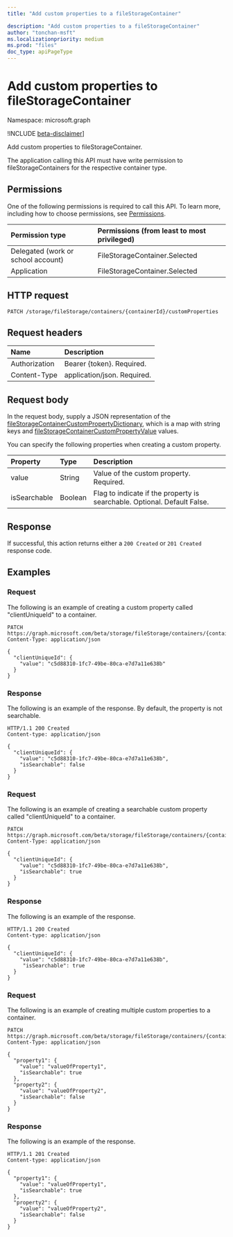 ```yaml
---
title: "Add custom properties to a fileStorageContainer"

description: "Add custom properties to a fileStorageContainer"
author: "tonchan-msft"
ms.localizationpriority: medium
ms.prod: "files"
doc_type: apiPageType
---
```


# Add custom properties to fileStorageContainer
Namespace: microsoft.graph

!INCLUDE [beta-disclaimer](../../includes/beta-disclaimer.md)]

Add custom properties to fileStorageContainer. 

The application calling this API must have write permission to fileStorageContainers for the respective container type.

## Permissions
One of the following permissions is required to call this API. To learn more, including how to choose permissions, see [Permissions](/graph/permissions-reference).

|Permission type|Permissions (from least to most privileged)|
|:---|:---|
|Delegated (work or school account)|FileStorageContainer.Selected|
|Application|FileStorageContainer.Selected|

## HTTP request

<!-- {
  "blockType": "ignored"
}
-->
``` http
PATCH /storage/fileStorage/containers/{containerId}/customProperties
```

## Request headers
|Name|Description|
|:---|:---|
|Authorization|Bearer {token}. Required.|
|Content-Type|application/json. Required.|

## Request body
In the request body, supply a JSON representation of the [fileStorageContainerCustomPropertyDictionary](../resources/filestoragecontainercustompropertydictionary.md), which is a map with string keys and [fileStorageContainerCustomPropertyValue](../resources/filestoragecontainercustompropertyvalue.md) values.

You can specify the following properties when creating a custom property.

|Property|Type|Description|
|:---|:---|:---|
|value|String|Value of the custom property. Required.|
|isSearchable|Boolean|Flag to indicate if the property is searchable. Optional. Default False.|

## Response

If successful, this action returns either a `200 Created` or `201 Created` response code.

## Examples

### Request
The following is an example of creating a custom property called "clientUniqueId" to a container.
<!-- {
  "blockType": "request",
  "name": "filestoragecontainerthis.add-customproperty"
}
-->
``` http
PATCH https://graph.microsoft.com/beta/storage/fileStorage/containers/{containerId}/customProperties
Content-Type: application/json

{
  "clientUniqueId": {
    "value": "c5d88310-1fc7-49be-80ca-e7d7a11e638b"
  }
}
```

### Response
The following is an example of the response. By default, the property is not searchable.
<!-- {
  "blockType": "response",
  "truncated": true
}
-->
``` http
HTTP/1.1 200 Created
Content-type: application/json

{
  "clientUniqueId": {
    "value": "c5d88310-1fc7-49be-80ca-e7d7a11e638b",
    "isSearchable": false
  }
}
```

### Request
The following is an example of creating a searchable custom property called "clientUniqueId" to a container.
<!-- {
  "blockType": "request",
  "name": "filestoragecontainerthis.add-customproperty"
}
-->
``` http
PATCH https://graph.microsoft.com/beta/storage/fileStorage/containers/{containerId}/customProperties
Content-Type: application/json

{
  "clientUniqueId": {
    "value": "c5d88310-1fc7-49be-80ca-e7d7a11e638b",
    "isSearchable": true
  }
}
```


### Response
The following is an example of the response.
<!-- {
  "blockType": "response",
  "truncated": true
}
-->
``` http
HTTP/1.1 200 Created
Content-type: application/json

{
  "clientUniqueId": {
    "value": "c5d88310-1fc7-49be-80ca-e7d7a11e638b",
     "isSearchable": true
  }
}
```

### Request
The following is an example of creating multiple custom properties to a container.
<!-- {
  "blockType": "request",
  "name": "filestoragecontainerthis.add-customproperty"
}
-->
``` http
PATCH https://graph.microsoft.com/beta/storage/fileStorage/containers/{containerId}/customProperties
Content-Type: application/json

{
  "property1": {
    "value": "valueOfProperty1",
    "isSearchable": true
  },
  "property2": {
    "value": "valueOfProperty2",
    "isSearchable": false
  }
}
```


### Response
The following is an example of the response.
<!-- {
  "blockType": "response",
  "truncated": true
}
-->
``` http
HTTP/1.1 201 Created
Content-type: application/json

{
  "property1": {
    "value": "valueOfProperty1",
    "isSearchable": true
  },
  "property2": {
    "value": "valueOfProperty2",
    "isSearchable": false
  }
}
```


